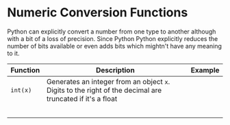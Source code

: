 # Numeric Conversion Functions

Python can explicitly convert a number from one type to another although with a bit of a loss of precision. Since Python Python explicitly reduces the number of bits available or even adds bits which mightn't have any meaning to it. 

| Function | Description | Example |
|----------|-------------|---------|
| `int(x)` |  Generates an integer from an object `x`. Digits to the right of the decimal are truncated if it's a float |         |
|          |             |         |
|          |             |         |
|          |             |         |
|          |             |         |
|          |             |         |
